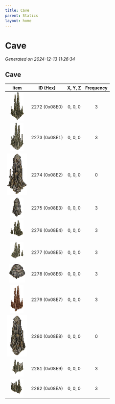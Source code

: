 ```yaml
---
title: Cave
parent: Statics
layout: home
---
```


# Cave

_Generated on 2024-12-13 11:26:34_

## Cave

| Item | ID (Hex) | X, Y, Z | Frequency |
|:----:|:--------:|:-------:|:---------:|
| ![0x08E0](../assets/statics/0x08E0.png) | 2272 (0x08E0) | 0, 0, 0 | 3 |
| ![0x08E1](../assets/statics/0x08E1.png) | 2273 (0x08E1) | 0, 0, 0 | 3 |
| ![0x08E2](../assets/statics/0x08E2.png) | 2274 (0x08E2) | 0, 0, 0 | 0 |
| ![0x08E3](../assets/statics/0x08E3.png) | 2275 (0x08E3) | 0, 0, 0 | 3 |
| ![0x08E4](../assets/statics/0x08E4.png) | 2276 (0x08E4) | 0, 0, 0 | 3 |
| ![0x08E5](../assets/statics/0x08E5.png) | 2277 (0x08E5) | 0, 0, 0 | 3 |
| ![0x08E6](../assets/statics/0x08E6.png) | 2278 (0x08E6) | 0, 0, 0 | 3 |
| ![0x08E7](../assets/statics/0x08E7.png) | 2279 (0x08E7) | 0, 0, 0 | 3 |
| ![0x08E8](../assets/statics/0x08E8.png) | 2280 (0x08E8) | 0, 0, 0 | 0 |
| ![0x08E9](../assets/statics/0x08E9.png) | 2281 (0x08E9) | 0, 0, 0 | 3 |
| ![0x08EA](../assets/statics/0x08EA.png) | 2282 (0x08EA) | 0, 0, 0 | 3 |
